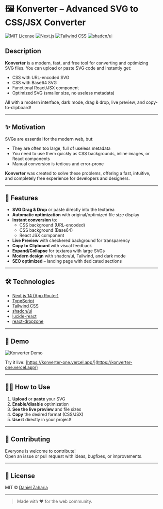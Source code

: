 # 🖼️ Konverter – Advanced SVG to CSS/JSX Converter

[![MIT License](https://img.shields.io/badge/license-MIT-blue.svg)](LICENSE)
[![Next.js](https://img.shields.io/badge/built%20with-Next.js-000?logo=nextdotjs)](https://nextjs.org/)
[![Tailwind CSS](https://img.shields.io/badge/styling-Tailwind%20CSS-38bdf8?logo=tailwindcss)](https://tailwindcss.com/)
[![shadcn/ui](https://img.shields.io/badge/ui-shadcn%2Fui-fff?logo=react)](https://ui.shadcn.com/)

## Description

**Konverter** is a modern, fast, and free tool for converting and optimizing SVG files. You can upload or paste SVG code and instantly get:
- CSS with URL-encoded SVG
- CSS with Base64 SVG
- Functional React/JSX component
- Optimized SVG (smaller size, no useless metadata)

All with a modern interface, dark mode, drag & drop, live preview, and copy-to-clipboard!

---

## ✨ Motivation

SVGs are essential for the modern web, but:
- They are often too large, full of useless metadata
- You need to use them quickly as CSS backgrounds, inline images, or React components
- Manual conversion is tedious and error-prone

**Konverter** was created to solve these problems, offering a fast, intuitive, and completely free experience for developers and designers.

---

## 🚀 Features

- **SVG Drag & Drop** or paste directly into the textarea
- **Automatic optimization** with original/optimized file size display
- **Instant conversion** to:
  - CSS background (URL-encoded)
  - CSS background (Base64)
  - React JSX component
- **Live Preview** with checkered background for transparency
- **Copy to Clipboard** with visual feedback
- **Expand/Collapse** for textarea with large SVGs
- **Modern design** with shadcn/ui, Tailwind, and dark mode
- **SEO optimized** – landing page with dedicated sections

---

## 🛠️ Technologies

- [Next.js 14 (App Router)](https://nextjs.org/)
- [TypeScript](https://www.typescriptlang.org/)
- [Tailwind CSS](https://tailwindcss.com/)
- [shadcn/ui](https://ui.shadcn.com/)
- [lucide-react](https://lucide.dev/)
- [react-dropzone](https://react-dropzone.js.org/)

---

## 📸 Demo

<!-- Replace with a real gif/screenshot after you make one! -->
![Konverter Demo](https://github.com/coronasco/konverter/assets/demo.gif)

Try it live: [https://konverter-one.vercel.app/](https://konverter-one.vercel.app/)

---

## 🧑‍💻 How to Use

1. **Upload** or **paste** your SVG
2. **Enable/disable** optimization
3. **See the live preview** and file sizes
4. **Copy** the desired format (CSS/JSX)
5. **Use it** directly in your project!

---

## 🤝 Contributing

Everyone is welcome to contribute!  
Open an issue or pull request with ideas, bugfixes, or improvements.

---

## 📄 License

MIT © [Daniel Zaharia](https://github.com/coronasco)

---

> Made with ❤️ for the web community.
